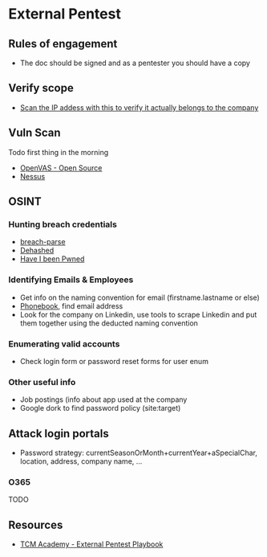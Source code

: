 # External Pentest

## Rules of engagement

- The doc should be signed and as a pentester you should have a copy

## Verify scope

- [Scan the IP addess with this to verify it actually belongs to the company](https://bgp.he.net/)

## Vuln Scan

Todo first thing in the morning
- [OpenVAS - Open Source](https://www.openvas.org/)
- [Nessus](https://fr.tenable.com/products/nessus?tns_redirect=true)

## OSINT

### Hunting breach credentials

- [breach-parse](https://github.com/hmaverickadams/breach-parse)
- [Dehashed](https://dehashed.com/)
- [Have I been Pwned](https://haveibeenpwned.com/)

### Identifying Emails & Employees

- Get info on the naming convention for email (firstname.lastname or else)
- [Phonebook](https://phonebook.cz/), find email address
- Look for the company on Linkedin, use tools to scrape Linkedin and put them together using the deducted naming convention

### Enumerating valid accounts

- Check login form or password reset forms for user enum

### Other useful info

- Job postings (info about app used at the company
- Google dork to find password policy (site:target)

## Attack login portals

- Password strategy: currentSeasonOrMonth+currentYear+aSpecialChar, location, address, company name,  ...

### O365

TODO

## Resources

- [TCM Academy - External Pentest Playbook](https://academy.tcm-sec.com/p/external-pentest-playbook)
